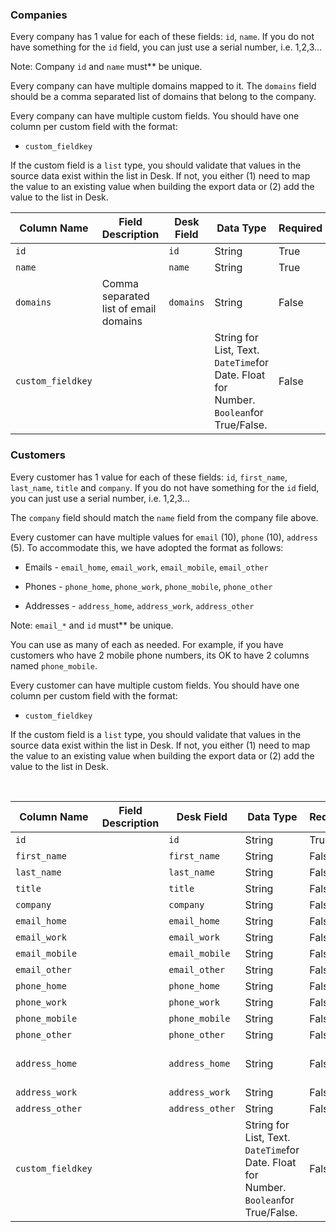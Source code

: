 
### Companies

Every company has 1 value for each of these fields: `id`, `name`. If you do not
have something for the `id` field, you can just use a serial number, i.e.
1,2,3...

Note: Company `id` and `name` must*​* be unique.

Every company can have multiple domains mapped to it. The `domains` field should
be a comma separated list of domains that belong to the company.

Every company can have multiple custom fields. You should have one column per
custom field with the format:

-   `custom_fieldkey`

If the custom field is a `list` type, you should validate that values in the
source data exist within the list in Desk. If not, you either (1) need to map
the value to an existing value when building the export data or (2) add the
value to the list in Desk.

| **Column Name**   | **Field Description**                 | **Desk Field** | **Data Type**                                                                         | **Required** | **Unique** | **Validations**      | **Example 1**    | **Example 2**               |
|-------------------|---------------------------------------|----------------|---------------------------------------------------------------------------------------|--------------|------------|----------------------|------------------|-----------------------------|
| `id`              |                                       | `id`           | String                                                                                | True         | True       |                      | 8764387          | Q3867                       |
| `name`            |                                       | `name`         | String                                                                                | True         | True       |                      | Acme Inc.        |                             |
| `domains`         | Comma separated list of email domains | `domains`      | String                                                                                | False        | True       | Must be valid domain | domain.com       | domain.com, anotherone.net  |
| `custom_fieldkey` |                                       |                | String for List, Text. `DateTime`for Date. Float for Number. `Boolean`for True/False. | False        | False      |                      | custom\_industry | custom\_current\_sales\_rep |

### Customers

Every customer has 1 value for each of these fields: `id`, `first_name`,
`last_name`, `title` and `company`. If you do not have something for the `id`
field, you can just use a serial number, i.e. 1,2,3...

The `company` field should match the `name` field from the company file above.

Every customer can have multiple values for `email` (10), `phone` (10),
`address` (5). To accommodate this, we have adopted the format as follows:

-   Emails - `email_home`, `email_work`, `email_mobile`, `email_other`

-   Phones - `phone_home`, `phone_work`, `phone_mobile`, `phone_other`

-   Addresses - `address_home`, `address_work`, `address_other`

Note: `email_*` and `id` must** be unique.

You can use as many of each as needed. For example, if you have customers who
have 2 mobile phone numbers, its OK to have 2 columns named `phone_mobile`.

Every customer can have multiple custom fields. You should have one column per
custom field with the format:

-   `custom_fieldkey`

If the custom field is a `list` type, you should validate that values in the
source data exist within the list in Desk. If not, you either (1) need to map
the value to an existing value when building the export data or (2) add the
value to the list in Desk.

 

| **Column Name**   | **Field Description** | **Desk Field**  | **Data Type**                                                                         | **Required** | **Unique** | **Validations**                                                            | **Example 1**                        | **Example 2**                 |
|-------------------|-----------------------|-----------------|---------------------------------------------------------------------------------------|--------------|------------|----------------------------------------------------------------------------|--------------------------------------|-------------------------------|
| `id`              |                       | `id`            | String                                                                                | True         | True       |                                                                            | 8764387                              | Q3867                         |
| `first_name`      |       | `first_name`    | String                                                                                | False        | False      |                                                                            | Jon                                  |                               |
| `last_name`       |                       | `last_name`     | String                                                                                | False        | False      |                                                                            | Doe                                  |                               |
| `title`           |                       | `title`         | String                                                                                | False        | False      |                                                                            | Mr.                                  |                               |
| `company`      |                       | `company`    | String                                                                                | False        | False      |  | Acme Inc.                               |                               |
| `email_home`      |                       | `email_home`    | String                                                                                | False        | True       |                                                                            | jon.doe@gmail.com                   |                               |
| `email_work`      |                       | `email_work`    | String                                                                                | False        | True       |                                                                            | jdoe@work.com                       |                               |
| `email_mobile`    |                       | `email_mobile`  | String                                                                                | False        | True       |                                                                            |                                      |                               |
| `email_other`     |                       | `email_other`   | String                                                                                | False        | True       |                                                                            |                                      |                               |
| `phone_home`      |                       | `phone_home`    | String                                                                                | False        | False      |                                                                            | 123-123-1234                         | (789) 234-5432                |
| `phone_work`      |                       | `phone_work`    | String                                                                                | False        | False      |                                                                            |                                      |                               |
| `phone_mobile`    |                       | `phone_mobile`  | String                                                                                | False        | False      |                                                                            |                                      |                               |
| `phone_other`     |                       | `phone_other`   | String                                                                                | False        | False      |                                                                            |                                      |                               |
| `address_home`    |                       | `address_home`  | String                                                                                | False        | False      |                                                                            | 123 Main St, San Francisco, CA 94105 |                               |
| `address_work`    |                       | `address_work`  | String                                                                                | False        | False      |                                                                            |                                      |                               |
| `address_other`   |                       | `address_other` | String                                                                                | False        | False      |                                                                            |                                      |                               |
| `custom_fieldkey` |                       |                 | String for List, Text. `DateTime`for Date. Float for Number. `Boolean`for True/False. | False        | False      |                                                                            | custom\_location                     | custom\_security\_role\_admin |
